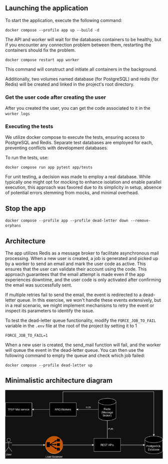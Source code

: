 ## Launching the application
To start the application, execute the following command:

```
docker compose --profile app up --build -d
```

The API and worker will wait for the databases containers to be healthy, but if you encounter any connection problem between them,
restarting the containers should fix the problem.
```
docker compose restart app worker
```

This command will construct and initiate all containers in the background.

Additionally, two volumes named database (for PostgreSQL) and redis (for Redis) will be created and linked in 
the project's root directory.

### Get the user code after creating the user
After you created the user, you can get the code associated to it in the `worker logs`

### Executing the tests
We utilize docker compose to execute the tests, ensuring access to PostgreSQL and Redis. Separate test databases 
are employed for each, preventing conflicts with development databases.

To run the tests, use:

```
docker compose run app pytest app/tests
```

For unit testing, a decision was made to employ a real database. While typically one might opt for mocking to enhance 
isolation and enable parallel execution, this approach was favored due to its simplicity in setup, absence of potential
errors stemming from mocks, and minimal overhead.

## Stop the app
```
docker compose --profile app --profile dead-letter down --remove-orphans
```

## Architecture
The app utilizes Redis as a message broker to facilitate asynchronous mail processing. When a new user is created, 
a job is generated and picked up by a worker to send an email and mark the user code as active. This ensures that the 
user can validate their account using the code. This approach guarantees that the email attempt is made even if the app 
experiences downtime, and the user code is only activated after confirming the email was successfully sent.

If multiple retries fail to send the email, the event is redirected to a dead-letter queue. In this exercise, we won't handle these events extensively, but in a real scenario, we might implement mechanisms to retry the event or inspect its parameters to identify the issue.

To test the dead-letter queue functionality, modify the `FORCE_JOB_TO_FAIL` variable in the `.env` file at the root of the project by setting it to 1
```
FORCE_JOB_TO_FAIL=1
```

When a new user is created, the send_mail function will fail, and the worker will queue the event in the dead-letter 
queue. You can then use the following command to empty the queue and check which job failed:
```
docker compose --profile dead-letter up
```

## Minimalistic architecture diagram
![alt text](./arch.png)
